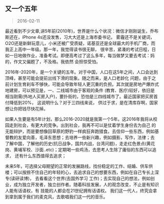 又一个五年
--------
>2016-02-11

最近看到不少文章,讲5年前(2010年)，世界是什么个状况：微信才刚刚诞生，乔布斯还在，iPhone 4s还没发售，习大大还是上海市委书记，
雾霾还不是关键词，O2O还是新鲜玩意儿，小米还被广受质疑，诺基亚还是全球最大的手机厂商，而我正上高中一年级。那一年，我觉得读书很无聊，
很辛苦，紧凑的考试日程，日如一日地做作业，准备考试。即便高考过了这么多年，每当做梦又要去考试：妈的，作文又偏题了，不及格。我依然
会担惊受怕。

2016年-2020年，是一个关键的五年。对于中国，人口在这5年之间，人口会达到顶峰，甚至可能会提前出线下滑的现象。随之而来，是人口老龄化
问题，由于之前计划生育刹车不够快，可能会导致年轻人更沉重的负担。其次就是房地产爆炸式地建房，可以预见是，一、二线城市由于客观的条件
(教育、医疗)较好，依旧是相当刚需(外地人买房入户)，要扑街的，恐怕是三四线城市了。最近国家把买房首付降低到20%， 这说明什么？对于三四线来说，
供过于求，是在清库存啊，国家想让你把钱尽快花掉。

如果人生要是有5年计划，那么2016-2020就是我第一个5年。这2016年我将从校园走到社会，有更大的竞争。出到社会，我再不可以是仗着学生身份去为自己
的无能辩护，而是要想像回草原的野豹一样疯狂奔跑猎食。去信仰一些东西，例如基督教的友爱向善，毛泽东思想；去培养一些新兴趣，例如摄影，写作，法律；去
了解中国，了解他的历史(抗日战争，国共内战，台湾问题)，走走红色景点(黄花岗、黄埔军校、沙面..etc)；定期喝一些鸡汤，去思考人生除了庸俗的东西可以追求，
还有什么东西值得去追求；

未来5年，可选择父母期望的正常的发展路线，找份稳定的工作、结婚、供车供楼；可以按捺不住自己的年轻的心，去追求自己的想要东西，例如在自己专长上深专(读研读博)，
去看看这个世界(去国外学习 工作)；去实现自己的想法，例如创业，成为独立开发者，独立创作者。随着科技发展，人的观念改变，不止是有知识人能有话语权，有
技能的人都会在21世纪拥有话语权。 我们这一代人，终究会拿到拿到属于我们的麦克风，去歌唱我们这一代的音乐。
